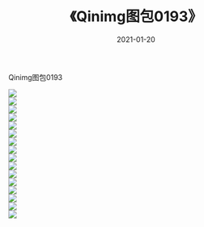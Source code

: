 ﻿---
layout: post
title:  《Qinimg图包0193》
date:   2021-01-20
img: http://imgx.orgx.ga/Qinimg图包/Qinimg图包0193/000.jpg
categories: [美女, 清纯, 唯美]
---

Qinimg图包0193

 ![](http://imgx.orgx.ga/Qinimg图包/Qinimg图包0193/001.jpg) <br>![](http://imgx.orgx.ga/Qinimg图包/Qinimg图包0193/002.jpg) <br>![](http://imgx.orgx.ga/Qinimg图包/Qinimg图包0193/003.jpg) <br>![](http://imgx.orgx.ga/Qinimg图包/Qinimg图包0193/004.jpg) <br>![](http://imgx.orgx.ga/Qinimg图包/Qinimg图包0193/005.jpg) <br>![](http://imgx.orgx.ga/Qinimg图包/Qinimg图包0193/006.jpg) <br>![](http://imgx.orgx.ga/Qinimg图包/Qinimg图包0193/007.jpg) <br>![](http://imgx.orgx.ga/Qinimg图包/Qinimg图包0193/008.jpg) <br>![](http://imgx.orgx.ga/Qinimg图包/Qinimg图包0193/009.jpg) <br>![](http://imgx.orgx.ga/Qinimg图包/Qinimg图包0193/010.jpg) <br>![](http://imgx.orgx.ga/Qinimg图包/Qinimg图包0193/011.jpg) <br>![](http://imgx.orgx.ga/Qinimg图包/Qinimg图包0193/012.jpg) <br>![](http://imgx.orgx.ga/Qinimg图包/Qinimg图包0193/013.jpg) <br>![](http://imgx.orgx.ga/Qinimg图包/Qinimg图包0193/014.jpg) <br>![](http://imgx.orgx.ga/Qinimg图包/Qinimg图包0193/015.jpg) <br>![](http://imgx.orgx.ga/Qinimg图包/Qinimg图包0193/016.jpg) <br>